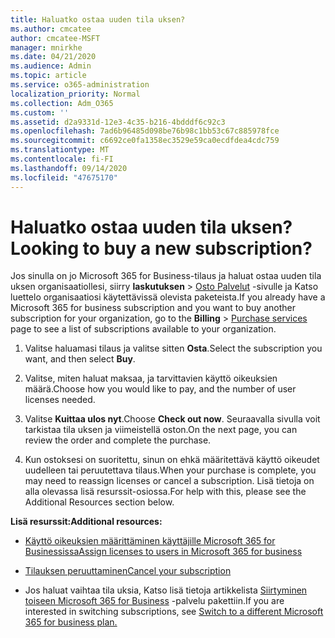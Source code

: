 ```yaml
---
title: Haluatko ostaa uuden tila uksen?
ms.author: cmcatee
author: cmcatee-MSFT
manager: mnirkhe
ms.date: 04/21/2020
ms.audience: Admin
ms.topic: article
ms.service: o365-administration
localization_priority: Normal
ms.collection: Adm_O365
ms.custom: ''
ms.assetid: d2a9331d-12e3-4c35-b216-4bdddf6c92c3
ms.openlocfilehash: 7ad6b96485d098be76b98c1bb53c67c885978fce
ms.sourcegitcommit: c6692ce0fa1358ec3529e59ca0ecdfdea4cdc759
ms.translationtype: MT
ms.contentlocale: fi-FI
ms.lasthandoff: 09/14/2020
ms.locfileid: "47675170"
---
```

# <a name="looking-to-buy-a-new-subscription"></a><span data-ttu-id="91fcf-102">Haluatko ostaa uuden tila uksen?</span><span class="sxs-lookup"><span data-stu-id="91fcf-102">Looking to buy a new subscription?</span></span>

<span data-ttu-id="91fcf-103">Jos sinulla on jo Microsoft 365 for Business-tilaus ja haluat ostaa uuden tila uksen organisaatiollesi, siirry **laskutuksen** \> [Osto Palvelut](https://go.microsoft.com/fwlink/p/?linkid=868433) -sivulle ja Katso luettelo organisaatiosi käytettävissä olevista paketeista.</span><span class="sxs-lookup"><span data-stu-id="91fcf-103">If you already have a Microsoft 365 for business subscription and you want to buy another subscription for your organization, go to the **Billing** \> [Purchase services](https://go.microsoft.com/fwlink/p/?linkid=868433) page to see a list of subscriptions available to your organization.</span></span>
 
1. <span data-ttu-id="91fcf-104">Valitse haluamasi tilaus ja valitse sitten **Osta**.</span><span class="sxs-lookup"><span data-stu-id="91fcf-104">Select the subscription you want, and then select **Buy**.</span></span>

2. <span data-ttu-id="91fcf-105">Valitse, miten haluat maksaa, ja tarvittavien käyttö oikeuksien määrä.</span><span class="sxs-lookup"><span data-stu-id="91fcf-105">Choose how you would like to pay, and the number of user licenses needed.</span></span>

3. <span data-ttu-id="91fcf-106">Valitse **Kuittaa ulos nyt**.</span><span class="sxs-lookup"><span data-stu-id="91fcf-106">Choose **Check out now**.</span></span> <span data-ttu-id="91fcf-107">Seuraavalla sivulla voit tarkistaa tila uksen ja viimeistellä oston.</span><span class="sxs-lookup"><span data-stu-id="91fcf-107">On the next page, you can review the order and complete the purchase.</span></span>

4. <span data-ttu-id="91fcf-108">Kun ostoksesi on suoritettu, sinun on ehkä määritettävä käyttö oikeudet uudelleen tai peruutettava tilaus.</span><span class="sxs-lookup"><span data-stu-id="91fcf-108">When your purchase is complete, you may need to reassign licenses or cancel a subscription.</span></span> <span data-ttu-id="91fcf-109">Lisä tietoja on alla olevassa lisä resurssit-osiossa.</span><span class="sxs-lookup"><span data-stu-id="91fcf-109">For help with this, please see the Additional Resources section below.</span></span>

 <span data-ttu-id="91fcf-110">**Lisä resurssit:**</span><span class="sxs-lookup"><span data-stu-id="91fcf-110">**Additional resources:**</span></span>
  
- [<span data-ttu-id="91fcf-111">Käyttö oikeuksien määrittäminen käyttäjille Microsoft 365 for Businessissa</span><span class="sxs-lookup"><span data-stu-id="91fcf-111">Assign licenses to users in Microsoft 365 for business</span></span>](https://docs.microsoft.com/microsoft-365/admin/add-users/add-users)
    
- [<span data-ttu-id="91fcf-112">Tilauksen peruuttaminen</span><span class="sxs-lookup"><span data-stu-id="91fcf-112">Cancel your subscription</span></span>](https://docs.microsoft.com/microsoft-365/commerce/subscriptions/cancel-your-subscription)
    
- <span data-ttu-id="91fcf-113">Jos haluat vaihtaa tila uksia, Katso lisä tietoja artikkelista [Siirtyminen toiseen Microsoft 365 for Business](https://docs.microsoft.com/microsoft-365/commerce/subscriptions/switch-to-a-different-plan) -palvelu pakettiin.</span><span class="sxs-lookup"><span data-stu-id="91fcf-113">If you are interested in switching subscriptions, see [Switch to a different Microsoft 365 for business plan.](https://docs.microsoft.com/microsoft-365/commerce/subscriptions/switch-to-a-different-plan)</span></span>